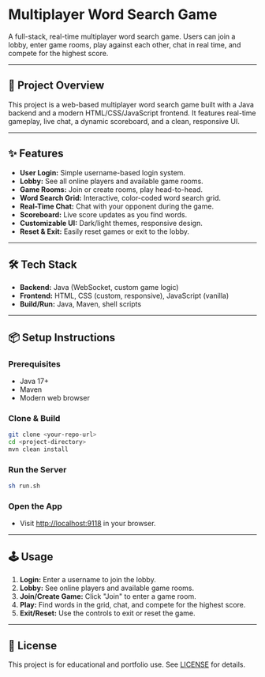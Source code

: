 # Multiplayer Word Search Game

A full-stack, real-time multiplayer word search game. Users can join a lobby, enter game rooms, play against each other, chat in real time, and compete for the highest score.

---

## 🚀 Project Overview

This project is a web-based multiplayer word search game built with a Java backend and a modern HTML/CSS/JavaScript frontend. It features real-time gameplay, live chat, a dynamic scoreboard, and a clean, responsive UI.

---

## ✨ Features

- **User Login:** Simple username-based login system.
- **Lobby:** See all online players and available game rooms.
- **Game Rooms:** Join or create rooms, play head-to-head.
- **Word Search Grid:** Interactive, color-coded word search grid.
- **Real-Time Chat:** Chat with your opponent during the game.
- **Scoreboard:** Live score updates as you find words.
- **Customizable UI:** Dark/light themes, responsive design.
- **Reset & Exit:** Easily reset games or exit to the lobby.

---

## 🛠️ Tech Stack

- **Backend:** Java (WebSocket, custom game logic)
- **Frontend:** HTML, CSS (custom, responsive), JavaScript (vanilla)
- **Build/Run:** Java, Maven, shell scripts

---

## 📦 Setup Instructions

### Prerequisites
- Java 17+
- Maven
- Modern web browser

### Clone & Build
```bash
git clone <your-repo-url>
cd <project-directory>
mvn clean install
```

### Run the Server
```bash
sh run.sh
```

### Open the App
- Visit [http://localhost:9118](http://localhost:9118) in your browser.

---

## 🕹️ Usage
1. **Login:** Enter a username to join the lobby.
2. **Lobby:** See online players and available game rooms.
3. **Join/Create Game:** Click "Join" to enter a game room.
4. **Play:** Find words in the grid, chat, and compete for the highest score.
5. **Exit/Reset:** Use the controls to exit or reset the game.
---

## 📄 License

This project is for educational and portfolio use. See [LICENSE](LICENSE) for details. 